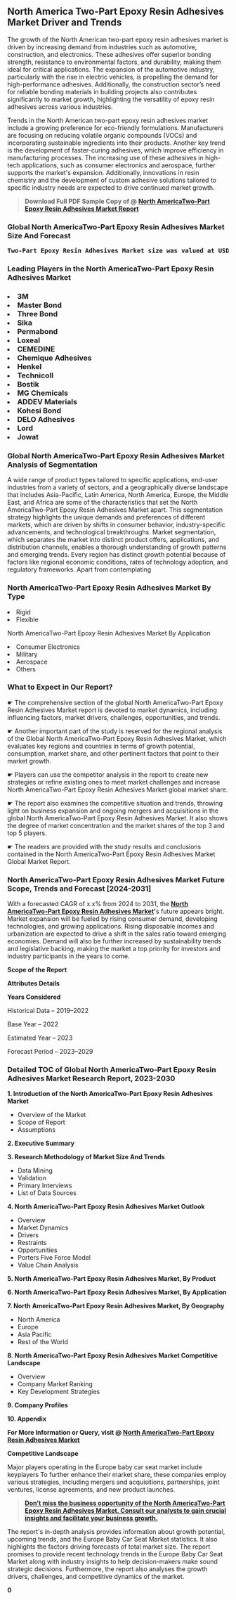 <p> <h2>North America Two-Part Epoxy Resin Adhesives Market Driver and Trends</h2><p>The growth of the North American two-part epoxy resin adhesives market is driven by increasing demand from industries such as automotive, construction, and electronics. These adhesives offer superior bonding strength, resistance to environmental factors, and durability, making them ideal for critical applications. The expansion of the automotive industry, particularly with the rise in electric vehicles, is propelling the demand for high-performance adhesives. Additionally, the construction sector’s need for reliable bonding materials in building projects also contributes significantly to market growth, highlighting the versatility of epoxy resin adhesives across various industries.</p><p>Trends in the North American two-part epoxy resin adhesives market include a growing preference for eco-friendly formulations. Manufacturers are focusing on reducing volatile organic compounds (VOCs) and incorporating sustainable ingredients into their products. Another key trend is the development of faster-curing adhesives, which improve efficiency in manufacturing processes. The increasing use of these adhesives in high-tech applications, such as consumer electronics and aerospace, further supports the market's expansion. Additionally, innovations in resin chemistry and the development of custom adhesive solutions tailored to specific industry needs are expected to drive continued market growth.</p></p><blockquote id="" class=""><strong>Download Full PDF Sample Copy of @&nbsp;<a href="https://www.verifiedmarketreports.com/download-sample/?rid=246780&utm_source=GitHub-Jan&utm_medium=260" target="_blank">North AmericaTwo-Part Epoxy Resin Adhesives Market Report</a>&nbsp;&nbsp;</strong></blockquote><h3 id="" class=""><strong>Global&nbsp;North AmericaTwo-Part Epoxy Resin Adhesives Market Size And Forecast</strong></h3><pre class="reader-text-block__code-block"><strong>Two-Part Epoxy Resin Adhesives Market size was valued at USD 6.5 Billion in 2022 and is projected to reach USD 9.8 Billion by 2030, growing at a CAGR of 6.8% from 2024 to 2030.</strong></pre><h3 id="" class="">Leading Players in the&nbsp;North AmericaTwo-Part Epoxy Resin Adhesives Market</h3><h3 class=""></Li><Li>3M</Li><Li> Master Bond</Li><Li> Three Bond</Li><Li> Sika</Li><Li> Permabond</Li><Li> Loxeal</Li><Li> CEMEDINE</Li><Li> Chemique Adhesives</Li><Li> Henkel</Li><Li> Technicoll</Li><Li> Bostik</Li><Li> MG Chemicals</Li><Li> ADDEV Materials</Li><Li> Kohesi Bond</Li><Li> DELO Adhesives</Li><Li> Lord</Li><Li> Jowat</h3><h3 id="" class="">Global&nbsp;North AmericaTwo-Part Epoxy Resin Adhesives Market Analysis of Segmentation</h3><p id="" class="">A wide range of product types tailored to specific applications, end-user industries from a variety of sectors, and a geographically diverse landscape that includes Asia-Pacific, Latin America, North America, Europe, the Middle East, and Africa are some of the characteristics that set the North AmericaTwo-Part Epoxy Resin Adhesives Market apart. This segmentation strategy highlights the unique demands and preferences of different markets, which are driven by shifts in consumer behavior, industry-specific advancements, and technological breakthroughs. Market segmentation, which separates the market into distinct product offers, applications, and distribution channels, enables a thorough understanding of growth patterns and emerging trends. Every region has distinct growth potential because of factors like regional economic conditions, rates of technology adoption, and regulatory frameworks. Apart from contemplating</p><h3 id="" class="">North AmericaTwo-Part Epoxy Resin Adhesives Market&nbsp;By Type</h3><p></Li><Li>Rigid</Li><Li> Flexible</p><div class="" data-test-id=""><p>North AmericaTwo-Part Epoxy Resin Adhesives Market&nbsp;By Application</p></div><p class=""></Li><Li>Consumer Electronics</Li><Li> Military</Li><Li> Aerospace</Li><Li> Others</p><div class="" data-test-id=""><h3><span class="">What to Expect in Our Report?</span></h3></div><div class="" data-test-id=""><p><span class="">☛ The comprehensive section of the global North AmericaTwo-Part Epoxy Resin Adhesives Market report is devoted to market dynamics, including influencing factors, market drivers, challenges, opportunities, and trends.</span></p></div><div class="" data-test-id=""><p><span class="">☛ Another important part of the study is reserved for the regional analysis of the Global North AmericaTwo-Part Epoxy Resin Adhesives Market, which evaluates key regions and countries in terms of growth potential, consumption, market share, and other pertinent factors that point to their market growth.</span></p></div><div class="" data-test-id=""><p><span class="">☛ Players can use the competitor analysis in the report to create new strategies or refine existing ones to meet market challenges and increase North AmericaTwo-Part Epoxy Resin Adhesives Market global market share.</span></p></div><div class="" data-test-id=""><p><span class="">☛ The report also examines the competitive situation and trends, throwing light on business expansion and ongoing mergers and acquisitions in the global North AmericaTwo-Part Epoxy Resin Adhesives Market. It also shows the degree of market concentration and the market shares of the top 3 and top 5 players.</span></p></div><div class="" data-test-id=""><p><span class="">☛ The readers are provided with the study results and conclusions contained in the North AmericaTwo-Part Epoxy Resin Adhesives Market Global Market Report.</span></p></div><div class="" data-test-id=""><h3><span class="">North AmericaTwo-Part Epoxy Resin Adhesives Market Future Scope, Trends and Forecast [2024-2031]</span></h3></div><div class="" data-test-id=""><p><span class="">With a forecasted CAGR of x.x% from 2024 to 2031, the <strong><a href="https://www.verifiedmarketreports.com/download-sample/?rid=246780&utm_source=GitHub-Jan&utm_medium=260" target="_blank">North AmericaTwo-Part Epoxy Resin Adhesives Market</a>'</strong>s future appears bright. Market expansion will be fueled by rising consumer demand, developing technologies, and growing applications. Rising disposable incomes and urbanization are expected to drive a shift in the sales ratio toward emerging economies. Demand will also be further increased by sustainability trends and legislative backing, making the market a top priority for investors and industry participants in the years to come.</span></p><p id="ember66" class="ember-view reader-text-block__paragraph"><strong>Scope of the Report</strong></p><p id="ember67" class="ember-view reader-text-block__paragraph"><strong>Attributes Details</strong></p><p id="ember68" class="ember-view reader-text-block__paragraph"><strong>Years Considered</strong></p><p id="ember69" class="ember-view reader-text-block__paragraph">Historical Data &ndash; 2019&ndash;2022</p><p id="ember70" class="ember-view reader-text-block__paragraph">Base Year &ndash; 2022</p><p id="ember71" class="ember-view reader-text-block__paragraph">Estimated Year &ndash; 2023</p><p id="ember72" class="ember-view reader-text-block__paragraph">Forecast Period &ndash; 2023&ndash;2029</p></div><h3 id="" class="">Detailed TOC of Global North AmericaTwo-Part Epoxy Resin Adhesives Market Research Report, 2023-2030</h3><p id="" class=""><strong>1. Introduction of the North AmericaTwo-Part Epoxy Resin Adhesives Market</strong></p><ul><li>Overview of the Market</li><li>Scope of Report</li><li>Assumptions</li></ul><p id="" class=""><strong>2. Executive Summary</strong></p><p id="" class=""><strong>3. Research Methodology of Market Size And Trends</strong></p><ul><li>Data Mining</li><li>Validation</li><li>Primary Interviews</li><li>List of Data Sources</li></ul><p id="" class=""><strong>4. North AmericaTwo-Part Epoxy Resin Adhesives Market Outlook</strong></p><ul><li>Overview</li><li>Market Dynamics</li><li>Drivers</li><li>Restraints</li><li>Opportunities</li><li>Porters Five Force Model</li><li>Value Chain Analysis</li></ul><p id="" class=""><strong>5. North AmericaTwo-Part Epoxy Resin Adhesives Market, By Product</strong></p><p id="" class=""><strong>6. North AmericaTwo-Part Epoxy Resin Adhesives Market, By Application</strong></p><p id="" class=""><strong>7. North AmericaTwo-Part Epoxy Resin Adhesives Market, By Geography</strong></p><ul><li>North America</li><li>Europe</li><li>Asia Pacific</li><li>Rest of the World</li></ul><p id="" class=""><strong>8. North AmericaTwo-Part Epoxy Resin Adhesives Market Competitive Landscape</strong></p><ul><li>Overview</li><li>Company Market Ranking</li><li>Key Development Strategies</li></ul><p id="" class=""><strong>9. Company Profiles</strong></p><p id="" class=""><strong>10. Appendix</strong></p><p><strong>For More Information or Query, visit&nbsp;@ <a href="https://www.verifiedmarketreports.com/product/two-part-epoxy-resin-adhesives-market/" target="_blank">North AmericaTwo-Part Epoxy Resin Adhesives Market</a></strong></p><p id="ember61" class="ember-view reader-text-block__paragraph"><strong>Competitive Landscape</strong></p><p id="ember62" class="ember-view reader-text-block__paragraph">Major players operating in the Europe baby car seat market include keyplayers To further enhance their market share, these companies employ various strategies, including mergers and acquisitions, partnerships, joint ventures, license agreements, and new product launches.</p><blockquote id="ember63" class="ember-view reader-text-block__blockquote"><strong><a href="https://www.verifiedmarketreports.com/download-sample/?rid=246780&utm_source=GitHub-Jan&utm_medium=260" target="_blank">Don&rsquo;t miss the business opportunity of the North AmericaTwo-Part Epoxy Resin Adhesives Market. Consult our analysts to gain crucial insights and facilitate your business growth.</a></strong></blockquote><p id="ember64" class="ember-view reader-text-block__paragraph">The report's in-depth analysis provides information about growth potential, upcoming trends, and the Europe Baby Car Seat Market statistics. It also highlights the factors driving forecasts of total market size. The report promises to provide recent technology trends in the Europe Baby Car Seat Market along with industry insights to help decision-makers make sound strategic decisions. Furthermore, the report also analyses the growth drivers, challenges, and competitive dynamics of the market.</p><p class="ember-view reader-text-block__paragraph"><strong>0</strong></p>
